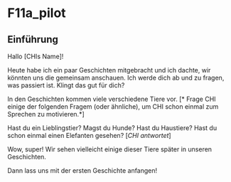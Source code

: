 # F11a_pilot 
## Einführung
Hallo [CHIs Name]!

Heute habe ich ein paar Geschichten mitgebracht und ich dachte, wir könnten uns die gemeinsam anschauen. Ich werde dich ab und zu fragen, was passiert ist. Klingt das gut für dich?

In den Geschichten kommen viele verschiedene Tiere vor.
[* Frage CHI einige der folgenden Fragem (oder ähnliche), um CHI schon einmal zum Sprechen zu motivieren.*]

Hast du ein Lieblingstier? Magst du Hunde? Hast du Haustiere? Hast du schon einmal einen Elefanten gesehen? [*CHI antwortet*]

Wow, super! Wir sehen vielleicht einige dieser Tiere später in unseren Geschichten.

Dann lass uns mit der ersten Geschichte anfangen!
